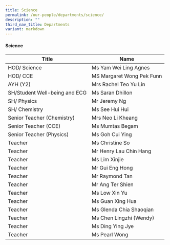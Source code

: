 ```yaml
---
title: Science
permalink: /our-people/departments/science/
description: ""
third_nav_title: Departments
variant: markdown
---
```

#### Science

| Title | Name |
|---|---|
| HOD/ Science | Ms Yam Wei Ling Agnes |
| HOD/ CCE | MS Margaret Wong Pek Funn  |
| AYH (Y2) | Mrs Rachel Teo Yu Lin |
| SH/Student Well-being and ECG | Ms Saran Dhillon |
| SH/ Physics | Mr Jeremy Ng |
| SH/ Chemistry | Ms See Hui Hui |
| Senior Teacher (Chemistry) | Mrs Neo Li Kheang |
| Senior Teacher (CCE) | Ms Mumtas Begam |
| Senior Teacher (Physics) | Ms Goh Cui Ying |
| Teacher | Ms Christine So  |
| Teacher | Mr Henry Lau Chin Hang |
| Teacher  | Ms Lim Xinjie |
| Teacher  | Mr Gui Eng Hong |
| Teacher | Mr Raymond Tan |
| Teacher | Mr Ang Ter Shien |
| Teacher | Ms Low Xin Yu |
| Teacher  | Ms Guan Xing Hua |
| Teacher  | Ms Glenda Chia Shaoqian |
| Teacher  | Ms Chen Lingzhi (Wendy) |
| Teacher  | Ms Ding Ying Jye |
| Teacher  | Ms Pearl Wong |